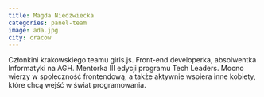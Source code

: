 ```yaml
---
title: Magda Niedźwiecka
categories: panel-team
image: ada.jpg
city: cracow
---
```

Członkini krakowskiego teamu girls.js. Front-end developerka, absolwentka Informatyki na AGH. Mentorka III edycji programu Tech
Leaders. Mocno wierzy w społeczność frontendową, a także aktywnie wspiera inne kobiety, które chcą wejść w świat programowania.
